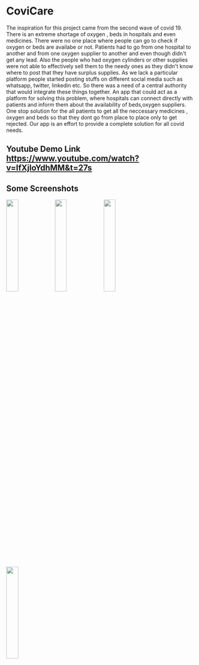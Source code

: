 
# CoviCare

The inspiration for this project came from the second wave of covid 19. There is an extreme shortage of oxygen , beds
in hospitals and even medicines. There were no one place where people can go to check if oxygen or beds are availabe or not.
Patients had to go from one hospital to another and from one oxygen supplier to another and even though didn't get any lead.
Also the people who had oxygen cylinders or other supplies were not able to effectively sell them to the needy ones as they didn't know where to post that they have surplus supplies. As we lack a particular platform people started posting stuffs on different social media such as whatsapp, twitter, linkedin etc.
 So there was a need of a central authority that would integrate these things together.
An app that could act as a platform for solving this problem, where hospitals can connect directly with patients and inform them about the availability of beds,oxygen suppliers.
One stop solution for the all patients to get all the neccessary medicines , oxygen and beds so that they dont go from place to place only to get rejected. Our app is an effort to provide a complete 
solution for all covid needs.

## Youtube Demo Link https://www.youtube.com/watch?v=IfXjloYdhMM&t=27s

## Some Screenshots

<img src="https://github.com/KavyaKandhway/Covicare-/blob/main/images/Screenshot_2021-05-02-13-52-09-371_com.example.covicare.jpg" width=25% height=25%>

<img src="https://github.com/KavyaKandhway/Covicare-/blob/main/images/Screenshot_2021-05-02-13-52-25-012_com.example.covicare.jpg" width=25% height=25%>

<img src="https://github.com/KavyaKandhway/Covicare-/blob/main/images/Screenshot_2021-05-02-13-52-41-539_com.example.covicare.jpg" width=25% height=25%>

<img src="https://github.com/KavyaKandhway/Covicare-/blob/main/images/Screenshot_2021-05-02-13-53-13-440_com.example.covicare.jpg" width=25% height=25%>





